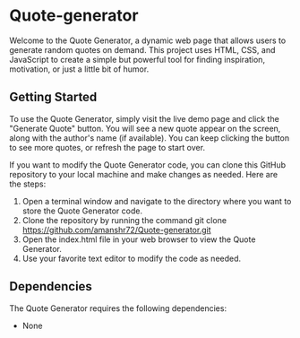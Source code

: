 # Quote-generator
Welcome to the Quote Generator, a dynamic web page that allows users to generate random quotes on demand. This project uses HTML, CSS, and JavaScript to create a simple but powerful tool for finding inspiration, motivation, or just a little bit of humor.

## Getting Started
To use the Quote Generator, simply visit the live demo page and click the "Generate Quote" button. You will see a new quote appear on the screen, along with the author's name (if available). You can keep clicking the button to see more quotes, or refresh the page to start over.

If you want to modify the Quote Generator code, you can clone this GitHub repository to your local machine and make changes as needed. Here are the steps:

1. Open a terminal window and navigate to the directory where you want to store the Quote Generator code.
2. Clone the repository by running the command git clone https://github.com/amanshr72/Quote-generator.git
3. Open the index.html file in your web browser to view the Quote Generator.
4. Use your favorite text editor to modify the code as needed.

## Dependencies
The Quote Generator requires the following dependencies:

* None
